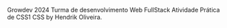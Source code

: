 Growdev 2024
Turma de desenvolvimento Web FullStack
Atividade Prática de CSS1
CSS by Hendrik Oliveira.
